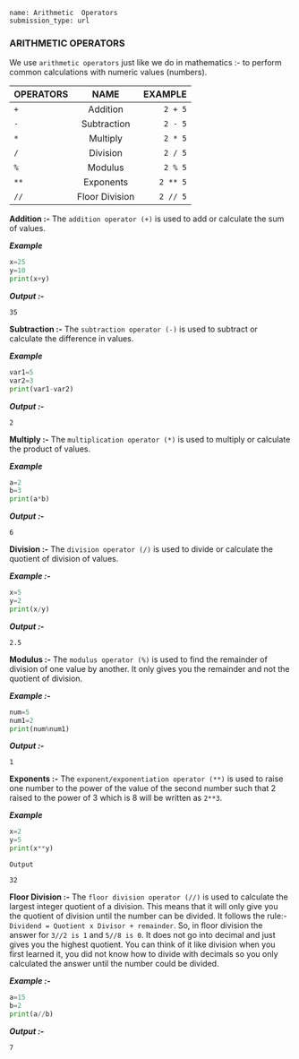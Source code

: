 ```ngMeta
name: Arithmetic  Operators
submission_type: url
```


### ARITHMETIC OPERATORS

We use `arithmetic operators` just like we do in mathematics :- to perform common calculations with numeric values (numbers).

| OPERATORS     | NAME | EXAMPLE    |
| :---        |    :----:   |          ---: |
| `+` | Addition    |  `2 + 5`  |
|`-`  | Subtraction | `2 - 5`   |
|`*`  | Multiply    |`2 * 5`    |
|`/`  | Division    | `2 / 5`   |
| `%` | Modulus     | `2 % 5`   |
| `**`| Exponents   |`2 ** 5`   |
| `//`| Floor Division | `2 // 5`|


**Addition :-**  The `addition operator (+)` is used to add or calculate the sum of values. 

***Example***
```python
x=25
y=10
print(x+y)
```

***Output :-***

`35`


**Subtraction :-** The `subtraction operator (-)` is used to subtract or calculate the difference in values.

***Example***
```python
var1=5
var2=3
print(var1-var2)
```
***Output :-***

`2`


**Multiply :-** The `multiplication operator (*)` is used to multiply or calculate the product of values.

***Example***
```python
a=2
b=3
print(a*b)
```
***Output :-***

`6`

**Division :-** The `division operator (/)` is used to divide or calculate the quotient of division of values.

***Example :-***
```python
x=5
y=2
print(x/y)
```
***Output :-***

`2.5`

**Modulus :-** The `modulus operator (%)` is used to find the remainder of division of one value by another. It only gives you the remainder and not the quotient of division.

***Example :-***
```python
num=5
num1=2
print(num%num1)
```
***Output :-***

`1`

**Exponents :-** The `exponent/exponentiation operator (**)` is used to raise one number to the power of the value of the second number such that 2 raised to the power of 3 which is 8 will be written as `2**3`.

***Example***
```python
x=2
y=5
print(x**y)
```
`Output`

`32`


**Floor Division :-** The `floor division operator (//)` is used to calculate the largest integer quotient of a division. This means that it will only give you the quotient of division until the number can be divided. It follows the rule:-
`Dividend = Quotient x Divisor + remainder`. So, in floor division the answer for `3//2 is 1` and `5//8 is 0`. It does not go into decimal and just gives you the highest quotient. You can think of it like division when you first learned it, you did not know how to divide with decimals so you only calculated the answer until the number could be divided.

***Example :-***
```python
a=15
b=2
print(a//b)
```
***Output :-***

`7`
